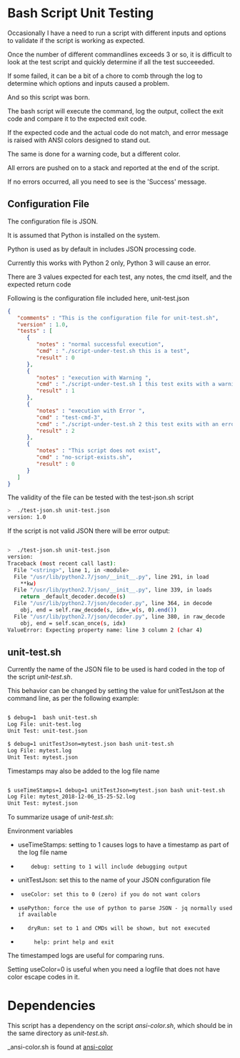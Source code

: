 
# Bash Script Unit Testing

Occasionally I have a need to run a script with different inputs and options to validate if the script is working as expected.

Once the number of different commandlines exceeds 3 or so, it is difficult to look at the test script and quickly determine if all the test succeeeded.

If some failed, it can be a bit of a chore to comb through the log to determine which options and inputs caused a problem.

And so this script was born.

The bash script will execute the command, log the output, collect the exit code and compare it to the expected exit code.

If the expected code and the actual code do not match, and error message is raised with ANSI colors designed to stand out.

The same is done for a warning code, but a different color.

All errors are pushed on to a stack and reported at the end of the script.

If no errors occurred, all you need to see is the 'Success' message.


## Configuration File

The configuration file is JSON.

It is assumed that Python is installed on the system.

Python is used as by default in includes JSON processing code.

Currently this works with Python 2 only, Python 3 will cause an error.

There are 3 values expected for each test, any notes, the cmd itself, and the expected return code

Following is the configuration file included here, unit-test.json

```json
{
   "comments" : "This is the configuration file for unit-test.sh",
   "version" : 1.0,
   "tests" : [
      {
         "notes" : "normal successful execution",
         "cmd" : "./script-under-test.sh this is a test",
         "result" : 0
      },
      {
         "notes" : "execution with Warning ",
         "cmd" : "./script-under-test.sh 1 this test exits with a warning",
         "result" : 1
      },
      {
         "notes" : "execution with Error ",
         "cmd" : "test-cmd-3",
         "cmd" : "./script-under-test.sh 2 this test exits with an error",
         "result" : 2
      },
      {
         "notes" : "This script does not exist",
         "cmd" : "no-script-exists.sh",
         "result" : 0
      }
   ]
}
```

The validity of the file can be tested with the test-json.sh script

```bash
>  ./test-json.sh unit-test.json
version: 1.0
```

If the script is not valid JSON there will be error output:

```bash

>  ./test-json.sh unit-test.json
version:
Traceback (most recent call last):
  File "<string>", line 1, in <module>
  File "/usr/lib/python2.7/json/__init__.py", line 291, in load
    **kw)
  File "/usr/lib/python2.7/json/__init__.py", line 339, in loads
    return _default_decoder.decode(s)
  File "/usr/lib/python2.7/json/decoder.py", line 364, in decode
    obj, end = self.raw_decode(s, idx=_w(s, 0).end())
  File "/usr/lib/python2.7/json/decoder.py", line 380, in raw_decode
    obj, end = self.scan_once(s, idx)
ValueError: Expecting property name: line 3 column 2 (char 4)

```

## unit-test.sh

Currently the name of the JSON file to be used is hard coded in the top of the script _unit-test.sh_.

This behavior can be changed by setting the value for unitTestJson at the command line, as per the following example:

```bash

$ debug=1  bash unit-test.sh
Log File: unit-test.log
Unit Test: unit-test.json

$ debug=1 unitTestJson=mytest.json bash unit-test.sh
Log File: mytest.log
Unit Test: mytest.json

```
Timestamps may also be added to the log file name

```bash

$ useTimeStamps=1 debug=1 unitTestJson=mytest.json bash unit-test.sh
Log File: mytest_2018-12-06_15-25-52.log
Unit Test: mytest.json

```

To summarize usage of _unit-test.sh_:

Environment variables

 * useTimeStamps: setting to 1 causes logs to have a timestamp as part of the log file name
 *         debug: setting to 1 will include debugging output
 *  unitTestJson: set this to the name of your JSON configuration file
 *      useColor: set this to 0 (zero) if you do not want colors
 *     usePython: force the use of python to parse JSON - jq normally used if available
 *        dryRun: set to 1 and CMDs will be shown, but not executed
 *          help: print help and exit

The timestamped logs are useful for comparing runs.

Setting useColor=0 is useful when you need a logfile that does not have color escape codes in it.

# Dependencies

This script has a dependency on the script _ansi-color.sh_, which  should be in the same directory as _unit-test.sh_.

_ansi-color.sh is found at [ansi-color](https://github.com/jkstill/ansi-colors)


